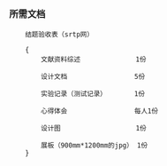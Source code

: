 ### 所需文档 ###

        结题验收表（srtp网）  
        
        {  
            文献资料综述              1份  
            
            设计文档                 5份  
            
            实验记录（测试记录）       1份  
            
            心得体会                 每人1份  
            
            设计图                   1份  
            
            展板（900mm*1200mm的jpg） 1份  
        }  

